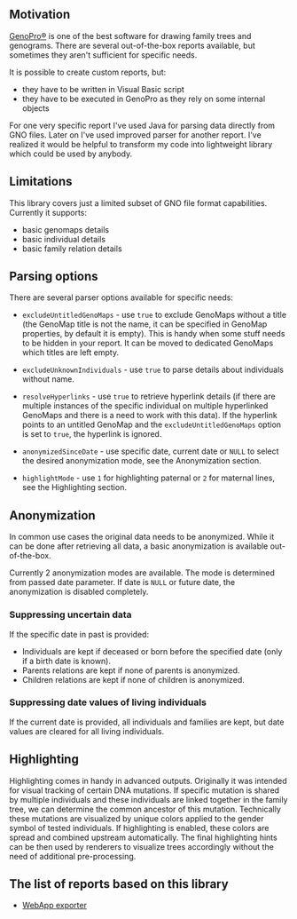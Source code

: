 ## Motivation

[GenoPro®](https://www.genopro.com/) is one of the best software for drawing family trees and genograms. There are
several out-of-the-box reports available, but sometimes they aren't sufficient for specific needs.

It is possible to create custom reports, but:
- they have to be written in Visual Basic script
- they have to be executed in GenoPro as they rely on some internal objects

For one very specific report I've used Java for parsing data directly from GNO files. Later on I've used improved parser
for another report. I've realized it would be helpful to transform my code into lightweight library which could be used
by anybody.

## Limitations

This library covers just a limited subset of GNO file format capabilities. Currently it supports:
- basic genomaps details
- basic individual details
- basic family relation details

## Parsing options

There are several parser options available for specific needs:

- `excludeUntitledGenoMaps` - use `true` to exclude GenoMaps without a title (the GenoMap title is not the name, it can
  be specified in GenoMap properties, by default it is empty). This is handy when some stuff needs to be hidden in your
  report. It can be moved to dedicated GenoMaps which titles are left empty.

- `excludeUnknownIndividuals` - use `true` to parse details about individuals without name.

- `resolveHyperlinks` - use `true` to retrieve hyperlink details (if there are multiple instances of the specific
  individual on multiple hyperlinked GenoMaps and there is a need to work with this data). If the hyperlink points to
  an untitled GenoMap and the `excludeUntitledGenoMaps` option is set to `true`, the hyperlink is ignored.

- `anonymizedSinceDate` - use specific date, current date or `NULL` to select the desired anonymization mode,
  see the Anonymization section.

- `highlightMode` - use `1` for highlighting paternal or `2` for maternal lines, see the Highlighting section.

## Anonymization

In common use cases the original data needs to be anonymized. While it can be done after retrieving all data, a basic
anonymization is available out-of-the-box.

Currently 2 anonymization modes are available. The mode is determined from passed date parameter. If date is `NULL` or
future date, the anonymization is disabled completely.

### Suppressing uncertain data

If the specific date in past is provided:

- Individuals are kept if deceased or born before the specified date (only if a birth date is known).
- Parents relations are kept if none of parents is anonymized.
- Children relations are kept if none of children is anonymized.

### Suppressing date values of living individuals

If the current date is provided, all individuals and families are kept, but date values are cleared for all living
individuals.

## Highlighting

Highlighting comes in handy in advanced outputs. Originally it was intended for visual tracking of certain DNA
mutations. If specific mutation is shared by multiple individuals and these individuals are linked together in the
family tree, we can determine the common ancestor of this mutation. Technically these mutations are visualized by unique
colors applied to the gender symbol of tested individuals. If highlighting is enabled, these colors are spread and
combined upstream automatically. The final highlighting hints can be then used by renderers to visualize trees
accordingly without the need of additional pre-processing.

## The list of reports based on this library

- [WebApp exporter](https://github.com/drifted-in/genopro-webapp-exporter)
